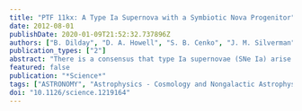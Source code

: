 ```yaml
---
title: "PTF 11kx: A Type Ia Supernova with a Symbiotic Nova Progenitor"
date: 2012-08-01
publishDate: 2020-01-09T21:52:32.737896Z
authors: ["B. Dilday", "D. A. Howell", "S. B. Cenko", "J. M. Silverman", "P. E. Nugent", "M. Sullivan", "S. Ben-Ami", "L. Bildsten", "M. Bolte", "M. Endl", "A. V. Filippenko", "O. Gnat", "A. Horesh", "E. Hsiao", "M. M. Kasliwal", "D. Kirkman", "K. Maguire", "G. W. Marcy", "K. Moore", "Y. Pan", "J. T. Parrent", "P. Podsiadlowski", "R. M. Quimby", "A. Sternberg", "N. Suzuki", "D. R. Tytler", "D. Xu", "J. S. Bloom", "A. Gal-Yam", "I. M. Hook", "S. R. Kulkarni", "N. M. Law", "E. O. Ofek", "D. Polishook", "D. Poznanski"]
publication_types: ["2"]
abstract: "There is a consensus that type Ia supernovae (SNe Ia) arise from the thermonuclear explosion of white dwarf stars that accrete matter from a binary companion. However, direct observation of SN Ia progenitors is lacking, and the precise nature of the binary companion remains uncertain. A temporal series of high- resolution optical spectra of the SN Ia PTF 11kx reveals a complex circumstellar environment that provides an unprecedentedly detailed view of the progenitor system. Multiple shells of circumstellar material are detected, and the SN ejecta are seen to interact with circumstellar material starting 59 days after the explosion. These features are best described by a symbiotic nova progenitor, similar to RS Ophiuchi."
featured: false
publication: "*Science*"
tags: ["ASTRONOMY", "Astrophysics - Cosmology and Nongalactic Astrophysics"]
doi: "10.1126/science.1219164"
---
```


